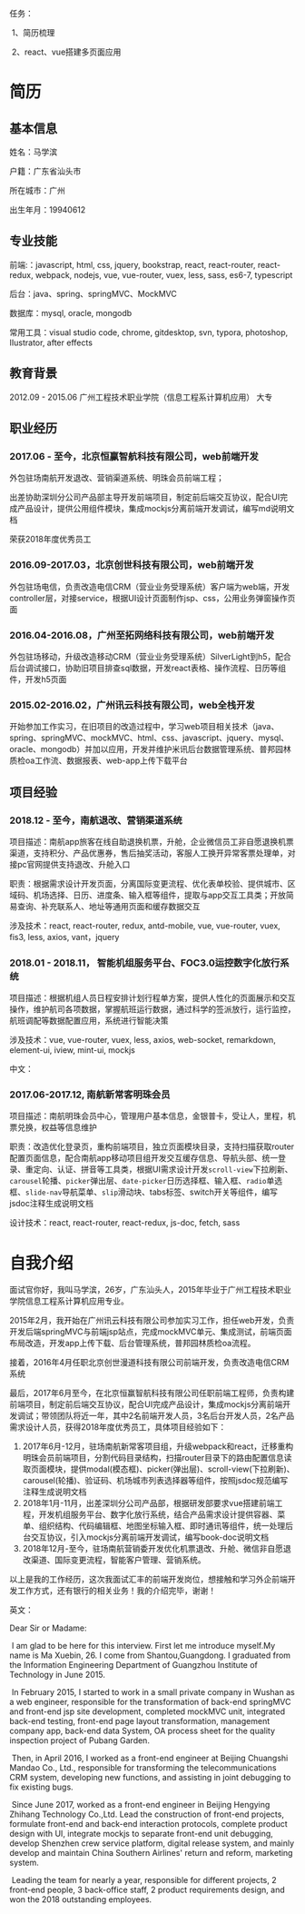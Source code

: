 任务：

​	1、简历梳理

​	2、react、vue搭建多页面应用

# 简历

## 基本信息

姓名：马学滨

户籍：广东省汕头市

所在城市：广州

出生年月：19940612

## 专业技能

前端:：javascript, html, css, jquery, bookstrap, react, react-router, react-redux, webpack, nodejs, vue, vue-router, vuex,  less, sass, es6-7, typescript

后台：java、spring、springMVC、MockMVC

数据库：mysql, oracle, mongodb

常用工具：visual studio code,  chrome, gitdesktop, svn, typora, photoshop, IIustrator, after effects

## 教育背景

2012.09 - 2015.06	广州工程技术职业学院（信息工程系计算机应用）	大专

## 职业经历

### 2017.06 - 至今，北京恒赢智航科技有限公司，web前端开发

外包驻场南航开发退改、营销渠道系统、明珠会员前端工程；

出差协助深圳分公司产品部主导开发前端项目，制定前后端交互协议，配合UI完成产品设计，提供公用组件模块，集成mockjs分离前端开发调试，编写md说明文档

荣获2018年度优秀员工

### 2016.09-2017.03，北京创世科技有限公司，web前端开发

外包驻场电信，负责改造电信CRM（营业业务受理系统）客户端为web端，开发controller层，对接service，根据UI设计页面制作jsp、css，公用业务弹窗操作页面

### 2016.04-2016.08，广州至拓网络科技有限公司，web前端开发

外包驻场移动，升级改造移动CRM（营业业务受理系统）SilverLight到h5，配合后台调试接口，协助旧项目排查sql数据，开发react表格、操作流程、日历等组件，开发h5页面

### 2015.02-2016.02，广州讯云科技有限公司，web全栈开发

开始参加工作实习，在旧项目的改造过程中，学习web项目相关技术（java、spring、springMVC、mockMVC、html、css、javascript、jquery、mysql、oracle、mongodb）并加以应用，开发并维护米讯后台数据管理系统、普邦园林质检oa工作流、数据报表、web-app上传下载平台

## 项目经验

### 2018.12 - 至今，南航退改、营销渠道系统

项目描述：南航app旅客在线自助退换机票，升舱，企业微信员工非自愿退换机票渠道，支持积分、产品优惠券，售后抽奖活动，客服人工换开异常客票处理单，对接pc官网提供支持退改、升舱入口

职责：根据需求设计开发页面，分离国际变更流程、优化表单校验、提供城市、区域码、机场选择、日历、进度条、输入框等组件，提取与app交互工具类；开放简易查询、补充联系人、地址等通用页面和缓存数据交互

涉及技术：react, react-router, redux, antd-mobile, vue, vue-router, vuex, fis3, less, axios, vant，jquery

### 2018.01 - 2018.11， 智能机组服务平台、FOC3.0运控数字化放行系统

项目描述：根据机组人员日程安排计划行程单方案，提供人性化的页面展示和交互操作，维护航司各项数据，掌握航班运行数据，通过科学的签派放行，运行监控，航班调配等数据配置应用，系统进行智能决策

涉及技术：vue, vue-router, vuex, less, axios, web-socket, remarkdown, element-ui, iview, mint-ui, mockjs

中文：

### 2017.06-2017.12, 南航新常客明珠会员

项目描述：南航明珠会员中心，管理用户基本信息，金银普卡，受让人，里程，机票兑换，权益等信息维护

职责：改造优化登录页，重构前端项目，独立页面模块目录，支持扫描获取router配置页面信息，配合南航app移动项目组开发交互缓存信息、导航头部、统一登录、重定向、认证、拼音等工具类，根据UI需求设计开发`scroll-view`下拉刷新、`carousel`轮播、`picker`弹出层、`date-picker`日历选择框、输入框、`radio`单选框、`slide-nav`导航菜单、`slip`滑动块、tabs标签、switch开关等组件，编写jsdoc注释生成说明文档

设计技术：react, react-router, react-redux, js-doc, fetch, sass 

# 自我介绍

​	面试官你好，我叫马学滨，26岁，广东汕头人，2015年毕业于广州工程技术职业学院信息工程系计算机应用专业。

​	2015年2月，我开始在广州讯云科技有限公司参加实习工作，担任web开发，负责开发后端springMVC与前端jsp站点，完成mockMVC单元、集成测试，前端页面布局改造，开发app上传下载、后台管理系统，普邦园林质检oa流程。

​	接着，2016年4月任职北京创世漫道科技有限公司前端开发，负责改造电信CRM系统

​	最后，2017年6月至今，在北京恒赢智航科技有限公司任职前端工程师，负责构建前端项目，制定前后端交互协议，配合UI完成产品设计，集成mockjs分离前端开发调试；带领团队将近一年，其中2名前端开发人员，3名后台开发人员，2名产品需求设计人员，获得2018年度优秀员工，具体项目经验如下：

1. 2017年6月-12月，驻场南航新常客项目组，升级webpack和react，迁移重构明珠会员前端项目，分割代码目录结构，扫描router目录下的路由配置信息读取页面模块，提供modal(模态框)、picker(弹出层)、scroll-view(下拉刷新)、carousel(轮播)、验证码、机场城市列表选择器等组件，按照jsdoc规范编写注释生成说明文档
2. 2018年1月-11月，出差深圳分公司产品部，根据研发部要求vue搭建前端工程，开发机组服务平台、数字化放行系统，结合产品需求设计提供容器、菜单、组织结构、代码编辑框、地图坐标输入框、即时通讯等组件，统一处理后台交互协议，引入mockjs分离前端开发调试，编写book-doc说明文档
3. 2018年12月-至今，驻场南航营销委开发优化机票退改、升舱、微信非自愿退改渠道、国际变更流程，智能客户管理、营销系统。

以上是我的工作经历，这次我面试汇丰的前端开发岗位，想接触和学习外企前端开发工作方式，还有银行的相关业务！我的介绍完毕，谢谢！

英文：

Dear Sir or Madame:

​	I am glad to be here for this interview. First let me introduce myself.My name is Ma Xuebin, 26. I come from Shantou,Guangdong. I graduated from the Information Engineering Department of Guangzhou Institute of Technology  in June 2015.

​	In February 2015, I started to work in a small private company in Wushan as a web engineer, responsible for the transformation of back-end springMVC and front-end jsp site development, completed mockMVC unit, integrated back-end testing, front-end page layout transformation, management company app, back-end data System, OA process sheet for the quality inspection project of Pubang Garden.

​	Then, in April 2016, I worked as a front-end engineer at Beijing Chuangshi Mandao Co., Ltd., responsible for transforming the telecommunications CRM system, developing new functions, and assisting in joint debugging to fix existing bugs.

​	Since June 2017, worked as a front-end engineer in Beijing Hengying Zhihang Technology Co.,Ltd. Lead the construction of front-end projects, formulate front-end and back-end interaction protocols, complete product design with UI, integrate mockjs to separate front-end unit debugging, develop Shenzhen crew service platform, digital release system, and mainly develop and maintain China Southern Airlines' return and reform, marketing system. 

​	Leading the team for nearly a year, responsible for different projects, 2 front-end people, 3 back-office staff, 2 product requirements design, and won the 2018 outstanding employees.